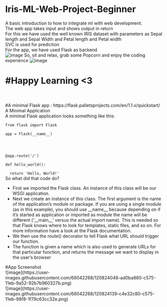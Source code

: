 # Iris-ML-Web-Project-Beginner
A basic introduction to how to integrate ml with web development. <br>
The web app takes input and shows output in return<br>
For this we have used the well known IRIS dataset with parameters as Sepal length and Sepal Width and Petal length and Petal width<br>
SVC is used for prediction<br>
For the app, we have used Flask as backend<br>
![image](https://user-images.githubusercontent.com/68042268/120759707-ea9a1280-c530-11eb-8489-45cbd6d31d55.png)
So, sit and relax, grab some Popcorn and enjoy the coding experience
 ![image](https://user-images.githubusercontent.com/68042268/120759903-2503af80-c531-11eb-8546-730e7d8dd0f4.png)
<br>
<h1>#Happy Learning <3</h1><br><br>
 #A minimal Flask app : https://flask.palletsprojects.com/en/1.1.x/quickstart/
A Minimal Application<br>
A minimal Flask application looks something like this:<br>
<code>
from flask import Flask<br>
app = Flask(__name__)<br>
<br> <br>
@app.route('/')<br>
def hello_world():<br>
  return 'Hello, World!'</code><br>
So what did that code do?<br>
<ul>
 <li>First we imported the Flask class. An instance of this class will be our WSGI application.</li>

<li>Next we create an instance of this class. The first argument is the name of the application’s module or package. If you are using a single module (as in this example), you should use __name__ because depending on if it’s started as application or imported as module the name will be different ('__main__' versus the actual import name). This is needed so that Flask knows where to look for templates, static files, and so on. For more information have a look at the Flask documentation.</li>

 <li>We then use the route() decorator to tell Flask what URL should trigger our function.</li>

<li>The function is given a name which is also used to generate URLs for that particular function, and returns the message we want to display in the user’s browser</li>
 </ul>
 #App Screenshot<br>
 ![image](https://user-images.githubusercontent.com/68042268/120824048-ad0ba880-c575-11eb-9a52-92b7b960327b.png)<br>
 ![image](https://user-images.githubusercontent.com/68042268/120824139-c4e32c80-c575-11eb-98f8-1f79c63cc32e.png)


